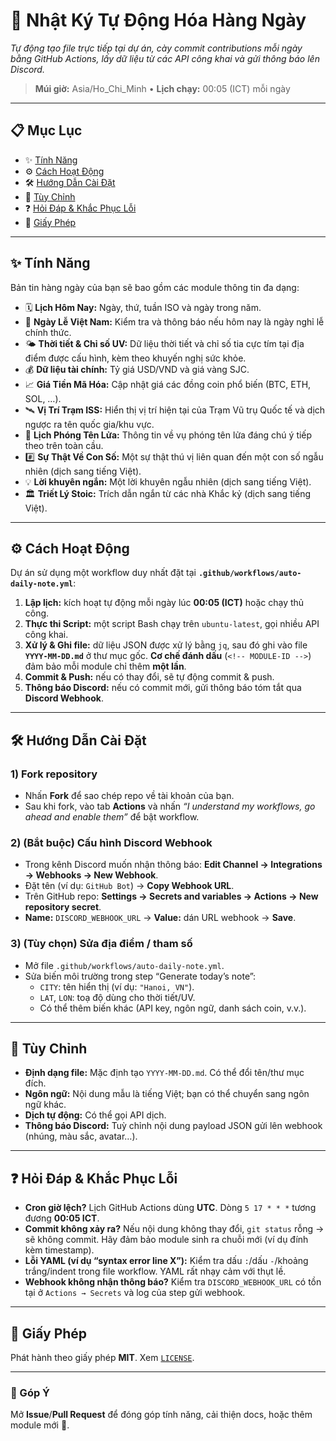# 🚀 Nhật Ký Tự Động Hóa Hàng Ngày

_Tự động tạo file trực tiếp tại dự án, cày commit contributions mỗi ngày bằng GitHub Actions, lấy dữ liệu từ các API công khai và gửi thông báo lên Discord._

> **Múi giờ:** Asia/Ho_Chi_Minh • **Lịch chạy:** 00:05 (ICT) mỗi ngày

---

## 📋 Mục Lục

- ✨ [Tính Năng](#-tính-năng)
- ⚙️ [Cách Hoạt Động](#️-cách-hoạt-động)
- 🛠️ [Hướng Dẫn Cài Đặt](#️-hướng-dẫn-cài-đặt)
- 🎨 [Tùy Chỉnh](#-tùy-chỉnh)
- ❓ [Hỏi Đáp & Khắc Phục Lỗi](#-hỏi-đáp--khắc-phục-lỗi)
- 📄 [Giấy Phép](#-giấy-phép)


---

## ✨ Tính Năng

Bản tin hàng ngày của bạn sẽ bao gồm các module thông tin đa dạng:

- 🗓️ **Lịch Hôm Nay:** Ngày, thứ, tuần ISO và ngày trong năm.  
- 🎊 **Ngày Lễ Việt Nam:** Kiểm tra và thông báo nếu hôm nay là ngày nghỉ lễ chính thức.  
- 🌤️ **Thời tiết & Chỉ số UV:** Dữ liệu thời tiết và chỉ số tia cực tím tại địa điểm được cấu hình, kèm theo khuyến nghị sức khỏe.  
- 💰 **Dữ liệu tài chính:** Tỷ giá USD/VND và giá vàng SJC.  
- 📈 **Giá Tiền Mã Hóa:** Cập nhật giá các đồng coin phổ biến (BTC, ETH, SOL, …).  
- 🛰️ **Vị Trí Trạm ISS:** Hiển thị vị trí hiện tại của Trạm Vũ trụ Quốc tế và dịch ngược ra tên quốc gia/khu vực.  
- 🚀 **Lịch Phóng Tên Lửa:** Thông tin về vụ phóng tên lửa đáng chú ý tiếp theo trên toàn cầu.  
- #️⃣ **Sự Thật Về Con Số:** Một sự thật thú vị liên quan đến một con số ngẫu nhiên (dịch sang tiếng Việt).  
- 💡 **Lời khuyên ngắn:** Một lời khuyên ngẫu nhiên (dịch sang tiếng Việt).  
- 🏛️ **Triết Lý Stoic:** Trích dẫn ngắn từ các nhà Khắc kỷ (dịch sang tiếng Việt).  

---

## ⚙️ Cách Hoạt Động

Dự án sử dụng một workflow duy nhất đặt tại **`.github/workflows/auto-daily-note.yml`**:

1. **Lập lịch:** kích hoạt tự động mỗi ngày lúc **00:05 (ICT)** hoặc chạy thủ công.  
2. **Thực thi Script:** một script Bash chạy trên `ubuntu-latest`, gọi nhiều API công khai.  
3. **Xử lý & Ghi file:** dữ liệu JSON được xử lý bằng `jq`, sau đó ghi vào file **`YYYY-MM-DD.md`** ở thư mục gốc. **Cơ chế đánh dấu** (`<!-- MODULE-ID -->`) đảm bảo mỗi module chỉ thêm **một lần**.  
4. **Commit & Push:** nếu có thay đổi, sẽ tự động commit & push.  
5. **Thông báo Discord:** nếu có commit mới, gửi thông báo tóm tắt qua **Discord Webhook**.

---

## 🛠️ Hướng Dẫn Cài Đặt

### 1) Fork repository

- Nhấn **Fork** để sao chép repo về tài khoản của bạn.  
- Sau khi fork, vào tab **Actions** và nhấn _“I understand my workflows, go ahead and enable them”_ để bật workflow.

### 2) (Bắt buộc) Cấu hình Discord Webhook

- Trong kênh Discord muốn nhận thông báo: **Edit Channel → Integrations → Webhooks → New Webhook**.  
- Đặt tên (ví dụ: `GitHub Bot`) → **Copy Webhook URL**.  
- Trên GitHub repo: **Settings → Secrets and variables → Actions → New repository secret**.  
- **Name:** `DISCORD_WEBHOOK_URL` → **Value:** dán URL webhook → **Save**.

### 3) (Tùy chọn) Sửa địa điểm / tham số

- Mở file `.github/workflows/auto-daily-note.yml`.  
- Sửa biến môi trường trong step “Generate today’s note”:
  - `CITY`: tên hiển thị (ví dụ: `"Hanoi, VN"`).  
  - `LAT`, `LON`: toạ độ dùng cho thời tiết/UV.  
  - Có thể thêm biến khác (API key, ngôn ngữ, danh sách coin, v.v.).

---

## 🎨 Tùy Chỉnh

- **Định dạng file:** Mặc định tạo `YYYY-MM-DD.md`. Có thể đổi tên/thư mục đích.  
- **Ngôn ngữ:** Nội dung mẫu là tiếng Việt; bạn có thể chuyển sang ngôn ngữ khác.  
- **Dịch tự động:** Có thể gọi API dịch.  
- **Thông báo Discord:** Tuỳ chỉnh nội dung payload JSON gửi lên webhook (nhúng, màu sắc, avatar…).

---

## ❓ Hỏi Đáp & Khắc Phục Lỗi

- **Cron giờ lệch?** Lịch GitHub Actions dùng **UTC**. Dòng `5 17 * * *` tương đương **00:05 ICT**.  
- **Commit không xảy ra?** Nếu nội dung không thay đổi, `git status` rỗng → sẽ không commit. Hãy đảm bảo module sinh ra chuỗi mới (ví dụ đính kèm timestamp).  
- **Lỗi YAML (ví dụ “syntax error line X”):** Kiểm tra dấu `:`/dấu `-`/khoảng trắng/indent trong file workflow. YAML rất nhạy cảm với thụt lề.  
- **Webhook không nhận thông báo?** Kiểm tra `DISCORD_WEBHOOK_URL` có tồn tại ở `Actions → Secrets` và log của step gửi webhook.

---

## 📄 Giấy Phép

Phát hành theo giấy phép **MIT**. Xem [`LICENSE`](LICENSE).

---

### 💬 Góp Ý

Mở **Issue**/**Pull Request** để đóng góp tính năng, cải thiện docs, hoặc thêm module mới 🧩.
